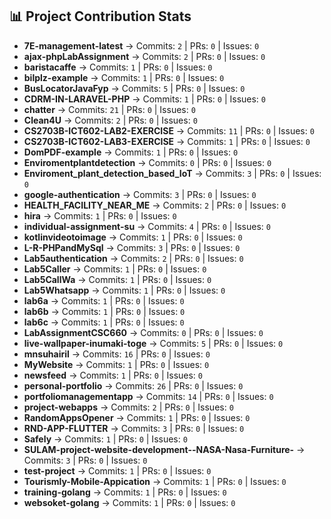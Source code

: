 ## 📊 Project Contribution Stats

- **7E-management-latest** → Commits: `2` | PRs: `0` | Issues: `0`
- **ajax-phpLabAssignment** → Commits: `2` | PRs: `0` | Issues: `0`
- **baristacaffe** → Commits: `1` | PRs: `0` | Issues: `0`
- **bilplz-example** → Commits: `1` | PRs: `0` | Issues: `0`
- **BusLocatorJavaFyp** → Commits: `5` | PRs: `0` | Issues: `0`
- **CDRM-IN-LARAVEL-PHP** → Commits: `1` | PRs: `0` | Issues: `0`
- **chatter** → Commits: `21` | PRs: `0` | Issues: `0`
- **Clean4U** → Commits: `2` | PRs: `0` | Issues: `0`
- **CS2703B-ICT602-LAB2-EXERCISE** → Commits: `11` | PRs: `0` | Issues: `0`
- **CS2703B-ICT602-LAB3-EXERCISE** → Commits: `1` | PRs: `0` | Issues: `0`
- **DomPDF-example** → Commits: `1` | PRs: `0` | Issues: `0`
- **Enviromentplantdetection** → Commits: `0` | PRs: `0` | Issues: `0`
- **Enviroment_plant_detection_based_IoT** → Commits: `3` | PRs: `0` | Issues: `0`
- **google-authentication** → Commits: `3` | PRs: `0` | Issues: `0`
- **HEALTH_FACILITY_NEAR_ME** → Commits: `2` | PRs: `0` | Issues: `0`
- **hira** → Commits: `1` | PRs: `0` | Issues: `0`
- **individual-assignment-su** → Commits: `4` | PRs: `0` | Issues: `0`
- **kotlinvideotoimage** → Commits: `1` | PRs: `0` | Issues: `0`
- **L-R-PHPandMySql** → Commits: `3` | PRs: `0` | Issues: `0`
- **Lab5authentication** → Commits: `2` | PRs: `0` | Issues: `0`
- **Lab5Caller** → Commits: `1` | PRs: `0` | Issues: `0`
- **Lab5CallWa** → Commits: `1` | PRs: `0` | Issues: `0`
- **Lab5Whatsapp** → Commits: `1` | PRs: `0` | Issues: `0`
- **lab6a** → Commits: `1` | PRs: `0` | Issues: `0`
- **lab6b** → Commits: `1` | PRs: `0` | Issues: `0`
- **lab6c** → Commits: `1` | PRs: `0` | Issues: `0`
- **LabAssignmentCSC660** → Commits: `0` | PRs: `0` | Issues: `0`
- **live-wallpaper-inumaki-toge** → Commits: `5` | PRs: `0` | Issues: `0`
- **mnsuhairil** → Commits: `16` | PRs: `0` | Issues: `0`
- **MyWebsite** → Commits: `1` | PRs: `0` | Issues: `0`
- **newsfeed** → Commits: `1` | PRs: `0` | Issues: `0`
- **personal-portfolio** → Commits: `26` | PRs: `0` | Issues: `0`
- **portfoliomanagementapp** → Commits: `14` | PRs: `0` | Issues: `0`
- **project-webapps** → Commits: `2` | PRs: `0` | Issues: `0`
- **RandomAppsOpener** → Commits: `1` | PRs: `0` | Issues: `0`
- **RND-APP-FLUTTER** → Commits: `3` | PRs: `0` | Issues: `0`
- **Safely** → Commits: `1` | PRs: `0` | Issues: `0`
- **SULAM-project-website-development--NASA-Nasa-Furniture-** → Commits: `3` | PRs: `0` | Issues: `0`
- **test-project** → Commits: `1` | PRs: `0` | Issues: `0`
- **Tourismly-Mobile-Appication** → Commits: `1` | PRs: `0` | Issues: `0`
- **training-golang** → Commits: `1` | PRs: `0` | Issues: `0`
- **websoket-golang** → Commits: `1` | PRs: `0` | Issues: `0`